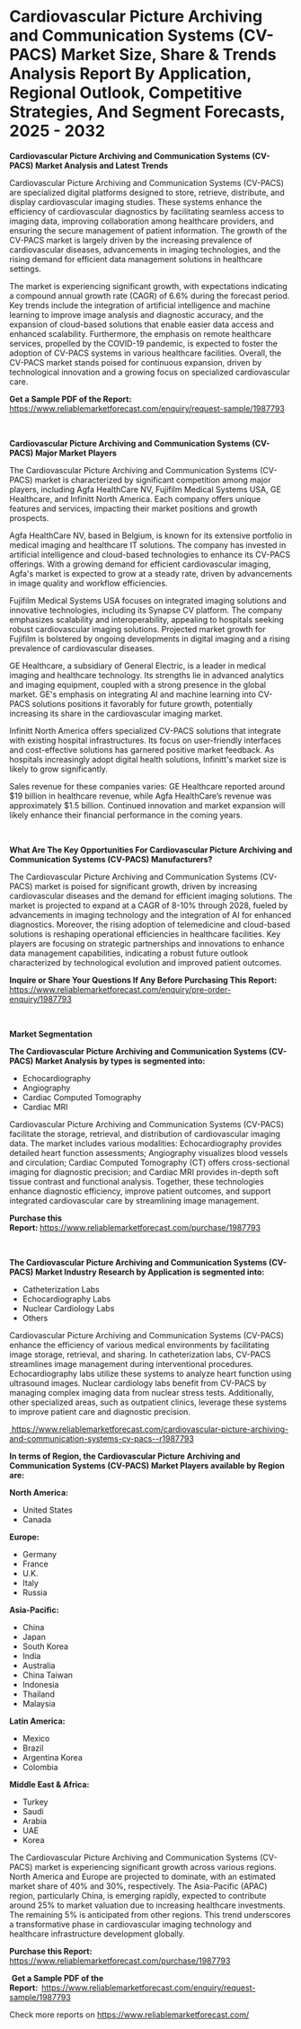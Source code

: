 <p><h1>Cardiovascular Picture Archiving and Communication Systems (CV-PACS) Market Size, Share & Trends Analysis Report By Application, Regional Outlook, Competitive Strategies, And Segment Forecasts, 2025 - 2032</h1></p><p><strong>Cardiovascular Picture Archiving and Communication Systems (CV-PACS) Market Analysis and Latest Trends</strong></p>
<p><p>Cardiovascular Picture Archiving and Communication Systems (CV-PACS) are specialized digital platforms designed to store, retrieve, distribute, and display cardiovascular imaging studies. These systems enhance the efficiency of cardiovascular diagnostics by facilitating seamless access to imaging data, improving collaboration among healthcare providers, and ensuring the secure management of patient information. The growth of the CV-PACS market is largely driven by the increasing prevalence of cardiovascular diseases, advancements in imaging technologies, and the rising demand for efficient data management solutions in healthcare settings.</p><p>The market is experiencing significant growth, with expectations indicating a compound annual growth rate (CAGR) of 6.6% during the forecast period. Key trends include the integration of artificial intelligence and machine learning to improve image analysis and diagnostic accuracy, and the expansion of cloud-based solutions that enable easier data access and enhanced scalability. Furthermore, the emphasis on remote healthcare services, propelled by the COVID-19 pandemic, is expected to foster the adoption of CV-PACS systems in various healthcare facilities. Overall, the CV-PACS market stands poised for continuous expansion, driven by technological innovation and a growing focus on specialized cardiovascular care.</p></p>
<p><strong>Get a Sample PDF of the Report:&nbsp;</strong> <a href="https://www.reliablemarketforecast.com/enquiry/request-sample/1987793?utm_campaign=2820&utm_medium=2&utm_source=Github&utm_content=ia&utm_term=05032025&utm_id=cardiovascular-picture-archiving-and-communication-systems-cv-pacs">https://www.reliablemarketforecast.com/enquiry/request-sample/1987793</a></p>
<p>&nbsp;</p>
<p><strong>Cardiovascular Picture Archiving and Communication Systems (CV-PACS) Major Market Players</strong></p>
<p><p>The Cardiovascular Picture Archiving and Communication Systems (CV-PACS) market is characterized by significant competition among major players, including Agfa HealthCare NV, Fujifilm Medical Systems USA, GE Healthcare, and Infinitt North America. Each company offers unique features and services, impacting their market positions and growth prospects.</p><p>Agfa HealthCare NV, based in Belgium, is known for its extensive portfolio in medical imaging and healthcare IT solutions. The company has invested in artificial intelligence and cloud-based technologies to enhance its CV-PACS offerings. With a growing demand for efficient cardiovascular imaging, Agfa's market is expected to grow at a steady rate, driven by advancements in image quality and workflow efficiencies.</p><p>Fujifilm Medical Systems USA focuses on integrated imaging solutions and innovative technologies, including its Synapse CV platform. The company emphasizes scalability and interoperability, appealing to hospitals seeking robust cardiovascular imaging solutions. Projected market growth for Fujifilm is bolstered by ongoing developments in digital imaging and a rising prevalence of cardiovascular diseases.</p><p>GE Healthcare, a subsidiary of General Electric, is a leader in medical imaging and healthcare technology. Its strengths lie in advanced analytics and imaging equipment, coupled with a strong presence in the global market. GE's emphasis on integrating AI and machine learning into CV-PACS solutions positions it favorably for future growth, potentially increasing its share in the cardiovascular imaging market.</p><p>Infinitt North America offers specialized CV-PACS solutions that integrate with existing hospital infrastructures. Its focus on user-friendly interfaces and cost-effective solutions has garnered positive market feedback. As hospitals increasingly adopt digital health solutions, Infinitt's market size is likely to grow significantly.</p><p>Sales revenue for these companies varies: GE Healthcare reported around $19 billion in healthcare revenue, while Agfa HealthCare’s revenue was approximately $1.5 billion. Continued innovation and market expansion will likely enhance their financial performance in the coming years.</p></p>
<p>&nbsp;</p>
<p><strong>What Are The Key Opportunities For Cardiovascular Picture Archiving and Communication Systems (CV-PACS) Manufacturers?</strong></p>
<p><p>The Cardiovascular Picture Archiving and Communication Systems (CV-PACS) market is poised for significant growth, driven by increasing cardiovascular diseases and the demand for efficient imaging solutions. The market is projected to expand at a CAGR of 8-10% through 2028, fueled by advancements in imaging technology and the integration of AI for enhanced diagnostics. Moreover, the rising adoption of telemedicine and cloud-based solutions is reshaping operational efficiencies in healthcare facilities. Key players are focusing on strategic partnerships and innovations to enhance data management capabilities, indicating a robust future outlook characterized by technological evolution and improved patient outcomes.</p></p>
<p><strong>Inquire or Share Your Questions If Any Before Purchasing This Report:</strong> <a href="https://www.reliablemarketforecast.com/enquiry/pre-order-enquiry/1987793?utm_campaign=2820&utm_medium=2&utm_source=Github&utm_content=ia&utm_term=05032025&utm_id=cardiovascular-picture-archiving-and-communication-systems-cv-pacs">https://www.reliablemarketforecast.com/enquiry/pre-order-enquiry/1987793</a></p>
<p>&nbsp;</p>
<p><strong>Market Segmentation</strong></p>
<p><strong>The Cardiovascular Picture Archiving and Communication Systems (CV-PACS) Market Analysis by types is segmented into:</strong></p>
<p><ul><li>Echocardiography</li><li>Angiography</li><li>Cardiac Computed Tomography</li><li>Cardiac MRI</li></ul></p>
<p><p>Cardiovascular Picture Archiving and Communication Systems (CV-PACS) facilitate the storage, retrieval, and distribution of cardiovascular imaging data. The market includes various modalities: Echocardiography provides detailed heart function assessments; Angiography visualizes blood vessels and circulation; Cardiac Computed Tomography (CT) offers cross-sectional imaging for diagnostic precision; and Cardiac MRI provides in-depth soft tissue contrast and functional analysis. Together, these technologies enhance diagnostic efficiency, improve patient outcomes, and support integrated cardiovascular care by streamlining image management.</p></p>
<p><strong>Purchase this Report:&nbsp;</strong><a href="https://www.reliablemarketforecast.com/purchase/1987793?utm_campaign=2820&utm_medium=2&utm_source=Github&utm_content=ia&utm_term=05032025&utm_id=cardiovascular-picture-archiving-and-communication-systems-cv-pacs">https://www.reliablemarketforecast.com/purchase/1987793</a></p>
<p>&nbsp;</p>
<p><strong>The Cardiovascular Picture Archiving and Communication Systems (CV-PACS) Market Industry Research by Application is segmented into:</strong></p>
<p><ul><li>Catheterization Labs</li><li>Echocardiography Labs</li><li>Nuclear Cardiology Labs</li><li>Others</li></ul></p>
<p><p>Cardiovascular Picture Archiving and Communication Systems (CV-PACS) enhance the efficiency of various medical environments by facilitating image storage, retrieval, and sharing. In catheterization labs, CV-PACS streamlines image management during interventional procedures. Echocardiography labs utilize these systems to analyze heart function using ultrasound images. Nuclear cardiology labs benefit from CV-PACS by managing complex imaging data from nuclear stress tests. Additionally, other specialized areas, such as outpatient clinics, leverage these systems to improve patient care and diagnostic precision.</p></p>
<p><a href="https://www.reliablemarketforecast.com/cardiovascular-picture-archiving-and-communication-systems-cv-pacs--r1987793?utm_campaign=2820&utm_medium=2&utm_source=Github&utm_content=ia&utm_term=05032025&utm_id=cardiovascular-picture-archiving-and-communication-systems-cv-pacs">&nbsp;https://www.reliablemarketforecast.com/cardiovascular-picture-archiving-and-communication-systems-cv-pacs--r1987793</a></p>
<p><strong>In terms of Region, the Cardiovascular Picture Archiving and Communication Systems (CV-PACS) Market Players available by Region are:</strong></p>
<p>
    <p> <strong> North America: </strong>
        <ul>
            <li>United States</li>
            <li>Canada</li>
        </ul>
        </p> 
    <p> <strong> Europe: </strong>
        <ul>
            <li>Germany</li>
            <li>France</li>
            <li>U.K.</li>
            <li>Italy</li>
            <li>Russia</li>
        </ul>
        </p> 
    <p> <strong> Asia-Pacific: </strong>
        <ul>
            <li>China</li>
            <li>Japan</li>
            <li>South Korea</li>
            <li>India</li>
            <li>Australia</li>
            <li>China Taiwan</li>
            <li>Indonesia</li>
            <li>Thailand</li>
            <li>Malaysia</li>
        </ul>
        </p> 
    <p> <strong> Latin America: </strong>
        <ul>
            <li>Mexico</li>
            <li>Brazil</li>
            <li>Argentina Korea</li>
            <li>Colombia</li>
        </ul>
        </p> 
    <p> <strong> Middle East & Africa: </strong>
        <ul>
            <li>Turkey</li>
            <li>Saudi</li>
            <li>Arabia</li>
            <li>UAE</li>
            <li>Korea</li>
        </ul>
    </p>
    </p>
<p><p>The Cardiovascular Picture Archiving and Communication Systems (CV-PACS) market is experiencing significant growth across various regions. North America and Europe are projected to dominate, with an estimated market share of 40% and 30%, respectively. The Asia-Pacific (APAC) region, particularly China, is emerging rapidly, expected to contribute around 25% to market valuation due to increasing healthcare investments. The remaining 5% is anticipated from other regions. This trend underscores a transformative phase in cardiovascular imaging technology and healthcare infrastructure development globally.</p></p>
<p><strong>Purchase this Report: </strong><a href="https://www.reliablemarketforecast.com/purchase/1987793?utm_campaign=2820&utm_medium=2&utm_source=Github&utm_content=ia&utm_term=05032025&utm_id=cardiovascular-picture-archiving-and-communication-systems-cv-pacs">https://www.reliablemarketforecast.com/purchase/1987793</a></p>
<p>&nbsp;<strong>Get a Sample PDF of the Report:&nbsp;&nbsp;</strong><a href="https://www.reliablemarketforecast.com/enquiry/request-sample/1987793?utm_campaign=2820&utm_medium=2&utm_source=Github&utm_content=ia&utm_term=05032025&utm_id=cardiovascular-picture-archiving-and-communication-systems-cv-pacs">https://www.reliablemarketforecast.com/enquiry/request-sample/1987793</a></p>
<p><strong></strong></p>
<p>Check more reports on <a href="https://www.reliablemarketforecast.com/?utm_campaign=2820&utm_medium=2&utm_source=Github&utm_content=ia&utm_term=05032025&utm_id=cardiovascular-picture-archiving-and-communication-systems-cv-pacs">https://www.reliablemarketforecast.com/</a></p>